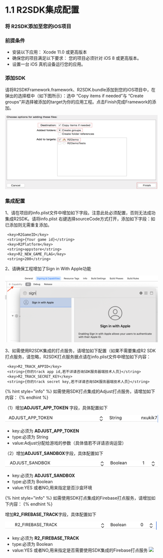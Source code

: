 # 1.1 R2SDK集成配置

### 将 R2SDK添加至您的iOS项目 <a id="h2--r2sdk-ios-"></a>

### 前提条件 <a id="h2-u524Du63D0u6761u4EF6"></a>

* 安装以下应用： Xcode 11.0 或更高版本
* 确保您的项目满足以下要求： 您的项目必须针对 iOS 8 或更高版本。
* 设置一台 iOS 真机设备运行您的应用。

### 添加SDK <a id="h2--sdk"></a>

请将R2SDKFramework.framework、R2SDK.bundle添加到您的iOS项目中，在弹出的选择框中（如下图所示）：选中 “Copy items if needed”与 “Create groups”并选择被添加的target为你的应用工程。点击Finish完成Framework的添加。

![](../../.gitbook/assets/image.png)

### 集成配置 <a id="h2-u96C6u6210u914Du7F6E"></a>

1、请在项目的info.plist文件中增加如下字段。注意此处必须配置，否则无法成功集成R2SDK。请将info.plist 右键选择sourceCode方式打开，添加如下字段：如已添加则无需重复添加。

```text
 <key>R2GameID</key>
 <string>{Your game id}</string>
 <key>R2Platform</key>
 <string>appstore</string>
 <key>R2_NEW_GAME_FLAG</key>
 <string>200</string>
```

2、请确保工程增加了Sign in With Apple功能

![](../../.gitbook/assets/5fc0bd316a2ed.png)



3、如需使用R2SDK集成的打点服务，请增加如下配置（如果不需要集成R2 SDK打点服务，请忽略，R2SDK打点服务据点请在info.plist文件中增加如下内容：

```text
 <key>R2_TRACK_APPID</key>
 <string>{你的track app id,若不详请咨询SDK服务器端技术人员}</string>
 <key>R2_TRACK_SECRET_KEY</key>
 <string>{你的track secret key,若不详请咨询SDK服务器端技术人员}</string>
```

{% hint style="info" %}
如需使用SDK打点集成的Adjust打点服务，请增加如下内容：
{% endhint %}

（1）增加**ADJUST\_APP\_TOKEN** 字段，具体配置如下

![](../../.gitbook/assets/jie-ping-20201202-xia-wu-6.09.27.png)

* key:必须为 
  **ADJUST\_APP\_TOKEN** 
* type:必须为 String 
* value:Adjust分配给游戏的参数（具体值若不详请咨询运营）

（2）增加**ADJUST\_SANDBOX**字段，具体配置如下

![](../../.gitbook/assets/jie-ping-20201202-xia-wu-6.10.24.png)

* key:必须为 
  **ADJUST\_SANDBOX**
* type:必须为 Boolean 
* value:YES 或者NO,用来指定是否沙盒环境

{% hint style="info" %}
如需使用SDK打点集成的Firebase打点服务，请增加如下内容：
{% endhint %}

增加**R2\_FIREBASE\_TRACK**字段，具体配置如下

![](../../.gitbook/assets/jie-ping-20201202-xia-wu-6.04.12.png)

* key:必须为 
  **R2\_FIREBASE\_TRACK**
* type:必须为 Boolean 
* value:YES 或者NO,用来指定是否需要使用SDK集成的Firebase打点服务 ![](http://doc.r2games.com/Public/Uploads/2020-11-27/5fc0bb3139cb3.png)

